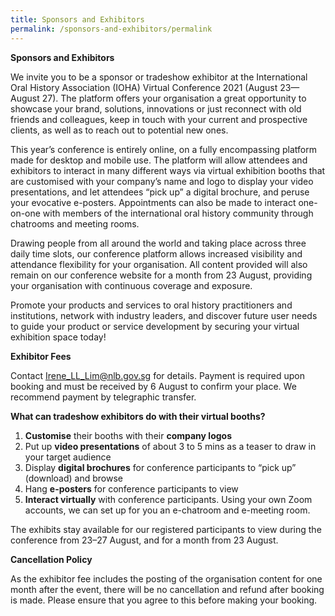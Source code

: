 ```yaml
---
title: Sponsors and Exhibitors
permalink: /sponsors-and-exhibitors/permalink
---
```

<b>Sponsors and Exhibitors</b>

We invite you to be a sponsor or tradeshow exhibitor at the International Oral History Association (IOHA) Virtual Conference 2021 (August 23—August 27). The platform offers your organisation a great opportunity to showcase your brand, solutions, innovations or just reconnect with old friends and colleagues, keep in touch with your current and prospective clients, as well as to reach out to potential new ones. 

This year’s conference is entirely online, on a fully encompassing platform made for desktop and mobile use. The platform will allow attendees and exhibitors to interact in many different ways via virtual exhibition booths that are customised with your company’s name and logo to display your video presentations, and let attendees “pick up” a digital brochure, and peruse your evocative e-posters. Appointments can also be made to interact one-on-one with members of the international oral history community through chatrooms and meeting rooms. 

Drawing people from all around the world and taking place across three daily time slots, our conference platform allows increased visibility and attendance flexibility for your organisation. All content provided will also remain on our conference website for a month from 23 August, providing your organisation with continuous coverage and exposure.

Promote your products and services to oral history practitioners and institutions, network with industry leaders, and discover future user needs to guide your product or service development by securing your virtual exhibition space today!

<b>Exhibitor Fees</b>

Contact <a href="Irene_LL_Lim@nlb.gov.sg"> Irene_LL_Lim@nlb.gov.sg</a> for details. Payment is required upon booking and must be received by 6 August to confirm your place. We recommend payment by telegraphic transfer.

<b>What can tradeshow exhibitors do with their virtual booths?</b>

1.	<b>Customise</b> their booths with their <b>company logos</b>   
2.	Put up <b>video presentations</b> of about 3 to 5 mins as a teaser to draw in your target audience
3.	Display <b>digital brochures</b> for conference participants to “pick up” (download) and browse
4.	Hang <b>e-posters</b> for conference participants to view
5.	<b>Interact virtually</b> with conference participants. Using your own Zoom accounts, we can set up for you an e-chatroom and e-meeting room.

The exhibits stay available for our registered participants to view during the conference from 23–27 August, and for a month from 23 August.

<b>Cancellation Policy</b>

As the exhibitor fee includes the posting of the organisation content for one month after the event, there will be no cancellation and refund after booking is made. Please ensure that you agree to this before making your booking.